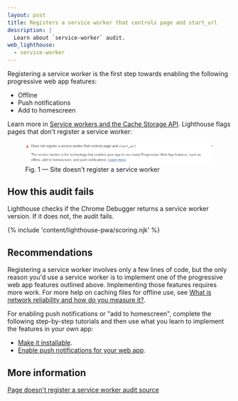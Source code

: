 ```yaml
---
layout: post
title: Registers a service worker that controls page and start_url
description: |
  Learn about `service-worker` audit.
web_lighthouse:
  - service-worker
---
```


Registering a service worker is the first step towards enabling the following
progressive web app features:

- Offline
- Push notifications
- Add to homescreen

Learn more in [Service workers and the Cache Storage API](/service-workers-cache-storage/).
Lighthouse flags pages that don't register a service worker:

<figure class="w-figure">
  <img class="w-screenshot w-screenshot--filled" src="service-worker.png" alt="Lighthouse audit showing site doesn't register a service worker">
  <figcaption class="w-figcaption">
    Fig. 1 — Site doesn't register a service worker
  </figcaption>
</figure>

## How this audit fails

Lighthouse checks if the Chrome Debugger returns a service worker version.
If it does not, the audit fails.

{% include 'content/lighthouse-pwa/scoring.njk' %}

## Recommendations

Registering a service worker involves only a few lines of code, but the only
reason you'd use a service worker is to implement one of the progressive
web app features outlined above.
Implementing those features requires more work.
For more help on caching files for offline use, see
[What is network reliability and how do you measure it?](/network-connections-unreliable).

For enabling push notifications or "add to homescreen", complete the
following step-by-step tutorials and then use what you learn to implement
the features in your own app:

- [Make it installable](/codelab-make-installable/).
- [Enable push notifications for your web app](https://codelabs.developers.google.com/codelabs/push-notifications).

## More information

[Page doesn't register a service worker audit source](https://github.com/GoogleChrome/lighthouse/blob/master/lighthouse-core/audits/service-worker.js)